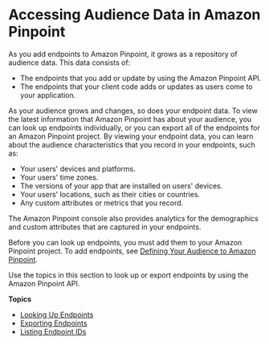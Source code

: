 # Accessing Audience Data in Amazon Pinpoint<a name="audience-data"></a>

As you add endpoints to Amazon Pinpoint, it grows as a repository of audience data\. This data consists of:
+ The endpoints that you add or update by using the Amazon Pinpoint API\.
+ The endpoints that your client code adds or updates as users come to your application\.

As your audience grows and changes, so does your endpoint data\. To view the latest information that Amazon Pinpoint has about your audience, you can look up endpoints individually, or you can export all of the endpoints for an Amazon Pinpoint project\. By viewing your endpoint data, you can learn about the audience characteristics that you record in your endpoints, such as:
+ Your users' devices and platforms\.
+ Your users' time zones\.
+ The versions of your app that are installed on users' devices\.
+ Your users' locations, such as their cities or countries\.
+ Any custom attributes or metrics that you record\.

The Amazon Pinpoint console also provides analytics for the demographics and custom attributes that are captured in your endpoints\.

Before you can look up endpoints, you must add them to your Amazon Pinpoint project\. To add endpoints, see [Defining Your Audience to Amazon Pinpoint](audience-define.md)\.

Use the topics in this section to look up or export endpoints by using the Amazon Pinpoint API\.

**Topics**
+ [Looking Up Endpoints](audience-data-endpoints.md)
+ [Exporting Endpoints](audience-data-export.md)
+ [Listing Endpoint IDs](audience-data-list-ids.md)